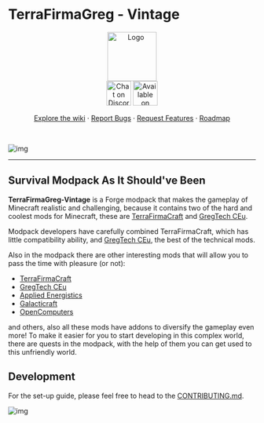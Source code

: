 # TerraFirmaGreg - Vintage

<div align="center">
  <a href="https://github.com/TerraFirmaGreg-Team/Modpack-Vintage">
    <img src="https://github.com/TerraFirmaGreg-Team/.github/blob/main/branding/logo.png?raw=true" alt="Logo" height="100">
  </a>
  <br/>

  <a href="https://discord.gg/AEaCzCTUwQ">
  <img src="https://github.com/TerraFirmaGreg-Team/.github/blob/main/branding/discord_logo.png?raw=true" alt="Chat on Discord" height="50"></a>

  <a href="https://www.curseforge.com/minecraft/modpacks/terrafirmagreg-vintage">
  <img src="https://github.com/TerraFirmaGreg-Team/.github/blob/main/branding/curseforge_logo.png?raw=true" alt="Available on СurseForge" height="50"></a>
  <br/>
  <p align="center">
    <a href="https://github.com/TerraFirmaGreg-Team/Modpack-Vintage/wiki">Explore the wiki</a>
    ·
    <a href="https://github.com/TerraFirmaGreg-Team/Modpack-Vintage/issues">Report Bugs</a>
    ·
    <a href="https://github.com/TerraFirmaGreg-Team/Modpack-Vintage/issues">Request Features</a>
    ·
    <a href="https://github.com/orgs/TerraFirmaGreg-Team/projects/9">Roadmap</a>
  </p>
</div>
<br/>

![img](https://github.com/TerraFirmaGreg-Team/.github/blob/main/branding/logo_large.png?raw=true)

***

## Survival Modpack As It Should've Been

**TerraFirmaGreg-Vintage** is a Forge modpack that makes the gameplay of Minecraft realistic and challenging, because it contains two of the hard and coolest mods for Minecraft, these are [TerraFirmaCraft] and [GregTech CEu].

Modpack developers have carefully combined TerraFirmaCraft, which has little compatibility ability, and [GregTech CEu], the best of the technical mods.

Also in the modpack there are other interesting mods that will allow you to pass the time with pleasure (or not):

- [TerraFirmaCraft]
- [GregTech CEu]
- [Applied Energistics]
- [Galacticraft]
- [OpenComputers]


and others, also all these mods have addons to diversify the gameplay even more! To make it easier for you to start developing in this complex world, there are quests in the modpack, with the help of them you can get used to this unfriendly world.

## Development

For the set-up guide, please feel free to head to the [CONTRIBUTING.md](CONTRIBUTING.md).

![img](https://github.com/TerraFirmaGreg-Team/.github/blob/main/branding/image_readme.png?raw=true)

<!-- Links: -->
[TerraFirmaCraft]: https://www.curseforge.com/minecraft/mc-mods/terrafirmacraft
[GregTech CEu]: https://www.curseforge.com/minecraft/mc-mods/gregtech-ce-unofficial
[Applied Energistics]: https://www.curseforge.com/minecraft/mc-mods/ae2-extended-life
[Galacticraft]: https://www.curseforge.com/minecraft/mc-mods/galacticraft-legacy
[OpenComputers]: https://www.curseforge.com/minecraft/mc-mods/opencomputers
